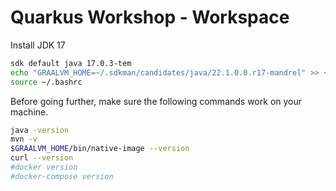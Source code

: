# Quarkus Workshop - Workspace


Install JDK 17

```bash
sdk default java 17.0.3-tem
echo "GRAALVM_HOME=~/.sdkman/candidates/java/22.1.0.0.r17-mandrel" >> ~/.bashrc
source ~/.bashrc
```
Before going further, make sure the following commands work on your machine.

```bash
java -version
mvn -v
$GRAALVM_HOME/bin/native-image --version
curl --version
#docker version
#docker-compose version
```